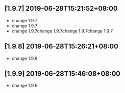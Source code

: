 ## [1.9.7] 2019-06-28T15:21:52+08:00
*  change 1.9.7
*  change 1.9.7
*  change 1.9.7change 1.9.7change 1.9.7change 1.9.7

## [1.9.8] 2019-06-28T15:26:21+08:00
*  change 1.9.8

## [1.9.9] 2019-06-28T15:46:08+08:00
*  change 1.9.9

